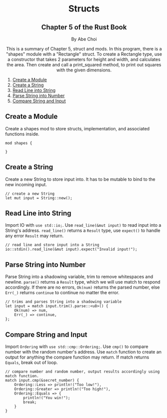 <div align="center">
<h1>Structs</h1>
<h2>Chapter 5 of the Rust Book</h2>
<p>By Abe Choi</p>
</div>

<p align="center">
This is a summary of Chapter 5, struct and mods. In this program, there is a "shapes" module with a "Rectangle" struct. To create a Rectangle type, use a constructor that takes 2 parameters for height and width, and calculates the area. Then create and call a print_squared method, to print out squares with the given dimensions.
</p>


1.  [Create a Module](#Create-a-Module)
2.  [Create a String](#Create-a-String)
3.  [Read Line into String](#Read-Line-into-String)
4.  [Parse String into Number](#Parse-String-into-Number)
5.  [Compare String and Input](#Compare-String-and-Input)


## Create a Module

Create a shapes mod to store structs, implementation, and associated functions inside.
```
mod shapes {

}
```
 
## Create a String

Create a new String to store input into. It has to be mutable to bind to the new incoming input.

```
// create a new String
let mut input = String::new();
```

## Read Line into String

Import IO with `use std::io;`. Use `read_line(&mut input)` to read input into a String's address. `read_line()` returns a `Result` type, use `expect()` to handle any error `Result` may return.

```
// read line and store input into a String
io::stdin().read_line(&mut input).expect("Invalid input!");
```

## Parse String into Number

Parse String into a shadowing variable, trim to remove whitespaces and newline. `parse()` returns a `Result` type, which we will use match to respond accordingly. If there are no errors, `Ok(num)` returns the parsed number, else `Err(_)` returns `continue` to continue no matter the error.

```
// trims and parses String into a shadowing variable
let input = match input.trim().parse::<u8>() {
    Ok(num) => num,
    Err(_) => continue,
};
```

## Compare String and Input

Import `Ordering` with `use std::cmp::Ordering;`. Use `cmp()` to compare number with the random number's address. Use `match` function to create an output for anything the compare function may return. If match returns `Equals`, break out of loop.

```
// compare number and random number, output results accordingly using match function.
match input.cmp(&secret_number) {
    Ordering::Less => println!("Too low!"),
    Ordering::Greater => println!("Too high!"),
    Ordering::Equals => {
        println!("You win!");
        break;
    }
}
```
